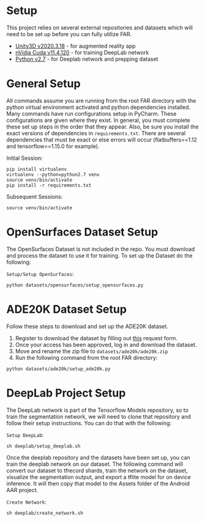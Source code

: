 # Setup
This project relies on several external repositories and datasets which will need to be set up before you can fully utilize FAR.
* [Unity3D v2020.3.18](https://unity3d.com/get-unity/download/archive) - for augmented reality app
* [nVidia Cuda v11.4.120](https://docs.nvidia.com/cuda/cuda-installation-guide-linux/index.html) - for training DeepLab network
* [Python v2.7](https://www.python.org/download/releases/2.7/) - for Deeplab network and prepping dataset

# General Setup
All commands assume you are running from the root FAR directory with the python virtual environment activated and python dependencies installed.
Many commands have run configurations setup in PyCharm. These configurations are given where they exist. In general, 
you must complete these set up steps in the order that they appear. Also, be sure you install the exact versions of 
dependencies in `requirements.txt`. There are several dependencies that must be exact or else errors will occur 
(flatbuffers==1.12 and tensorflow==1.15.0 for example).

Initial Session:
```
pip install virtualenv
virtualenv --python=python2.7 venv
source venv/bin/activate
pip install -r requirements.txt
```
Subsequent Sessions:
```
source venv/bin/activate
```



# OpenSurfaces Dataset Setup
The OpenSurfaces Dataset is not included in the repo. You must download and process the dataset to use it for training.
To set up the Dataset do the following:

`Setup/Setup OpenSurfaces`:
```
python datasets/opensurfaces/setup_opensurfaces.py
```

# ADE20K Dataset Setup
Follow these steps to download and set up the ADE20K dataset.
1. Register to download the dataset by filling out [this](http://groups.csail.mit.edu/vision/datasets/ADE20K/request_data/register) request form.
2. Once your access has been approved, log in and download the dataset.
3. Move and rename the zip file to `datasets/ade20k/ade20k.zip`
4. Run the following command from the root FAR directory: 
```
python datasets/ade20k/setup_ade20k.py
```


# DeepLab Project Setup
The DeepLab network is part of the Tensorflow Models repository, so to train the segmentation network, we will need to 
clone that repository and follow their setup instructions. You can do that with the following:

`Setup DeepLab`:
```
sh deeplab/setup_deeplab.sh
```

Once the deeplab repository and the datasets have been set up, you can train the deeplab network on our dataset. The
following command will convert our dataset to tfrecord shards, train the network on the dataset, visualize the 
segmentation output, and export a tflite model for on device inference. It will then copy that model to the Assets 
folder of the Android AAR project.

`Create Network`:
```
sh deeplab/create_network.sh
```